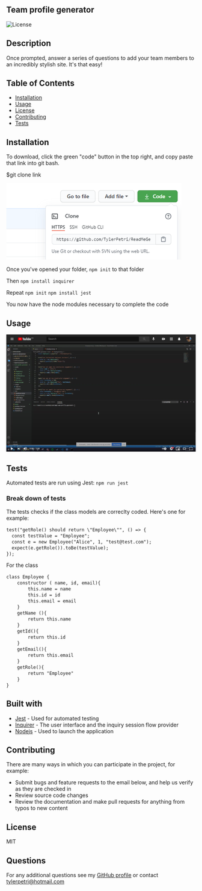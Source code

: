 ## Team profile generator

![License](https://img.shields.io/badge/License-MIT-green.svg)

## Description

Once prompted, answer a series of questions to add your team members to an incredibly stylish site. It's that easy!

## Table of Contents

- [Installation](#Installation)
- [Usage](#Usage)
- [License](#License)
- [Contributing](#Contributing)
- [Tests](#Tests)

## Installation

To download, click the green "code" button in the top right, and copy paste that link into git bash.


$git clone link

![clone](assets/Installation.PNG)

Once you've opened your folder, `npm init` to that folder

Then `npm install inquirer`

Repeat `npm init` `npm install jest`

You now have the node modules necessary to complete the code

## Usage

[![Instructional video link](assets/youtubeLink.PNG)](https://www.youtube.com/watch?v=3GWKQ-hC3YA&feature=youtu.be)

## Tests

Automated tests are run using Jest: `npm run jest`

### Break down of tests

The tests checks if the class models are correclty coded. Here's one for example:

```
test("getRole() should return \"Employee\"", () => {
  const testValue = "Employee";
  const e = new Employee("Alice", 1, "test@test.com");
  expect(e.getRole()).toBe(testValue);
});
```
For the class
```
class Employee {
    constructor ( name, id, email){
        this.name = name
        this.id = id
        this.email = email
    }
    getName (){
        return this.name
    }
    getId(){
        return this.id
    }
    getEmail(){
        return this.email
    }
    getRole(){
        return "Employee"
    }
}
```

## Built with

* [Jest](https://www.npmjs.com/package/jest) - Used for automated testing
* [Inquirer](https://www.npmjs.com/package/inquirer) - The user interface and the inquiry session flow provider
* [Nodejs](https://nodejs.org/en/) - Used to launch the application

## Contributing

There are many ways in which you can participate in the project, for example: 
* Submit bugs and feature requests to the email below, and help us verify as they are checked in 
* Review source code changes
* Review the documentation and make pull requests for anything from typos to new content

## License

MIT

## Questions

For any additional questions see my [GitHub profile](http://github.com/tylerpetri) or contact tylerpetri@hotmail.com